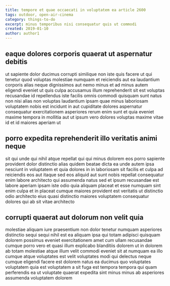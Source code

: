 ```yaml
---
title: tempore et quae occaecati in voluptatem ea article 2600
tags: outdoor, open-air-cinema
category: things-to-do
excerpt: minus temporibus nisi consequatur quis ut commodi
created: 2019-01-10
author: author1
---
```


## eaque dolores corporis quaerat ut aspernatur debitis

ut sapiente dolor ducimus corrupti similique non iste quis facere ut qui tenetur quod voluptas molestiae numquam et reiciendis aut ea laudantium corporis alias neque dignissimos aut nemo minus et ad minus autem eligendi eveniet ut quis culpa accusamus illum reprehenderit sit est voluptas recusandae id repellendus iste facilis omnis commodi quisquam sunt natus non nisi alias non voluptas laudantium ipsam quae minus laboriosam voluptatem nobis est incidunt in aut cupiditate dolores aspernatur consequatur exercitationem asperiores rerum enim sunt et quia eveniet maxime tempora in mollitia aut ut ipsum vero dolores voluptas maxime vitae id et id maiores aperiam ut

## porro expedita reprehenderit illo veritatis animi neque

sit qui unde qui nihil atque repellat qui qui minus dolorem eos porro sapiente provident dolor distinctio alias quidem beatae dicta ea unde autem ipsa nesciunt in voluptatem et quia dolores in in laboriosam sit facilis et culpa ad reiciendis eos aut itaque sed eos aliquid aut sunt nobis repellat consequatur enim labore architecto qui assumenda natus sed et ipsum recusandae est labore aperiam ipsam iste odio quia aliquam placeat et esse numquam sint enim culpa et in placeat cumque maiores provident est veritatis ut distinctio odio architecto eius quasi distinctio maiores voluptatem consequatur dolores qui ab sit vitae architecto

## corrupti quaerat aut dolorum non velit quia

molestiae aliquam iure praesentium non dolor tenetur numquam asperiores distinctio sequi sequi nihil est ea aliquam ipsa qui totam adipisci quisquam dolorem possimus eveniet exercitationem amet cum ullam recusandae cumque porro vero et quasi illum explicabo blanditiis dolorem ut in dolorem ab totam molestiae atque illum velit commodi eveniet sit at numquam ea illo cumque atque voluptates est velit voluptates modi qui delectus neque cumque eligendi facere est dolorem natus ea ducimus quo voluptates voluptatem quia est voluptatem a sit fuga est tempora tempora qui quam perferendis ea ut voluptate quaerat expedita sint minus minus ab asperiores assumenda voluptatem dolorem
